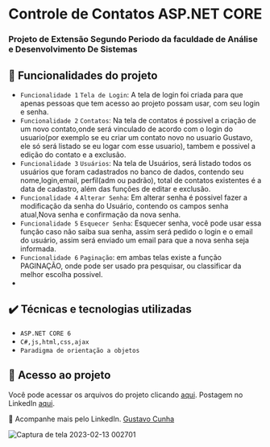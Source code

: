 # Controle de Contatos ASP.NET CORE

### Projeto de Extensão Segundo Periodo da faculdade de Análise e Desenvolvimento De Sistemas 

## 🔨 Funcionalidades do projeto

- `Funcionalidade 1` `Tela de Login`: A tela de login foi criada para que apenas pessoas que tem acesso ao projeto possam usar, com seu login e senha.
- `Funcionalidade 2` `Contatos`: Na tela de contatos é possivel a criação de um novo contato,onde será vinculado de acordo com o login do usuario(por exemplo se eu criar um contato novo no usuario Gustavo, ele só será listado se eu logar com esse usuario), tambem e possivel a edição do contato e a exclusão.
- `Funcionalidade 3` `Usuários`:  Na tela de Usuários, será listado todos os usuários que foram cadastrados no banco de dados, contendo seu nome,login,email, perfil(adm ou padrão), total de contatos existentes é a data de cadastro, além das funções de editar e exclusão.
- `Funcionalidade 4` `Alterar Senha`: Em alterar senha é possivel fazer a modificação da senha do Usuário, contendo os campos senha atual,Nova senha e confirmação da nova senha.
- `Funcionalidade 5` `Esquecer Senha`: Esquecer senha, você pode usar essa função caso não saiba sua senha, assim será pedido o login e o email do usuário, assim será enviado um email para que a nova senha seja informada.
- `Funcionalidade 6` `Paginação`: em ambas telas existe a função PAGINAÇÃO, onde pode ser usado pra pesquisar, ou classificar da melhor escolha possivel.
- 
## ✔️ Técnicas e tecnologias utilizadas

- ``ASP.NET CORE 6``
- ``C#,js,html,css,ajax``
- ``Paradigma de orientação a objetos``

## 📁 Acesso ao projeto
Você pode acessar os arquivos do projeto clicando [aqui](https://github.com/Gustavo13Cs/Aplica-oMVC/tree/main/ControleDeContatos).
Postagem no LinkedIn [aqui](https://www.linkedin.com/feed/update/urn:li:activity:7184560208919085059/).

💙 Acompanhe mais pelo LinkedIn. [Gustavo Cunha](https://www.linkedin.com/in/gustavo-cunha-s/)

![Captura de tela 2023-02-13 002701](https://r2.easyimg.io/6yzeh3qh5/captura_de_tela_2024-04-10_142004.png)

